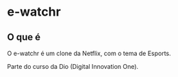 # e-watchr
## O que é 
O e-watchr é um clone da Netflix, com o tema de Esports.

Parte do curso da Dio (Digital Innovation One).
